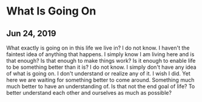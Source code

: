 # What Is Going On
## Jun 24, 2019

What exactly is going on in this life we live in? I do not know. I haven't the 
faintest idea of anything that happens. I simply know I am living here and is 
that enough? Is that enough to make things work? Is it enough to enable life to 
be something better than it is? I do not know. I simply don't have any idea of 
what is going on. I don't understand or realize any of it. I wish I did. Yet 
here we are waiting for something better to come around. Something much much 
better to have an understanding of. Is that not the end goal of life? To better 
understand each other and ourselves as much as possible?
